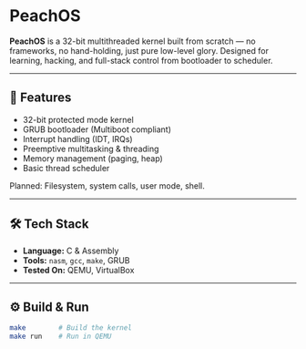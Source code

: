# PeachOS

**PeachOS** is a 32-bit multithreaded kernel built from scratch — no frameworks, no hand-holding, just pure low-level glory. Designed for learning, hacking, and full-stack control from bootloader to scheduler.

---

## 🚀 Features

- 32-bit protected mode kernel
- GRUB bootloader (Multiboot compliant)
- Interrupt handling (IDT, IRQs)
- Preemptive multitasking & threading
- Memory management (paging, heap)
- Basic thread scheduler

Planned: Filesystem, system calls, user mode, shell.

---

## 🛠️ Tech Stack

- **Language:** C & Assembly  
- **Tools:** `nasm`, `gcc`, `make`, GRUB  
- **Tested On:** QEMU, VirtualBox

---

## ⚙️ Build & Run

```bash
make        # Build the kernel
make run    # Run in QEMU
